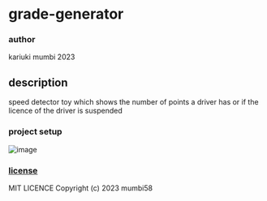 # grade-generator

###  author 
kariuki mumbi 2023
## description
speed detector toy which shows the number of points a driver has or if the licence of the driver is suspended 
### project setup

![image](https://user-images.githubusercontent.com/126749794/226175717-fb8babe3-5006-4ef9-a8ac-70e1f51d753c.png)


### [license](license)
MIT LICENCE
Copyright (c) 2023 mumbi58
